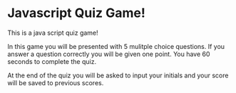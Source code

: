 # Javascript Quiz Game!
This is a java script quiz game!

In this game you will be presented with 5 mulitple choice questions.
If you answer a question correctly you will be given one point.
You have 60 seconds to complete the quiz.

At the end of the quiz you will be asked to input your initials and your score will be saved to previous scores.
